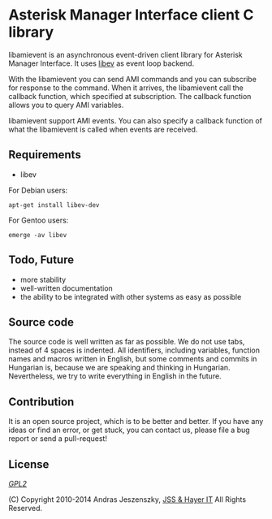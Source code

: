 # Asterisk Manager Interface client C library

libamievent is an asynchronous event-driven client library for Asterisk Manager
Interface. It uses [libev](http://software.schmorp.de/pkg/libev.html) as event
loop backend. 

With the libamievent you can send AMI commands and you can subscribe for
response to the command. When it arrives, the libamievent call the callback
function, which specified at subscription. The callback function allows you to
query AMI variables.

libamievent support AMI events. You can also specify a callback function of
what the libamievent is called when events are received.

## Requirements

* libev

For Debian users:

    apt-get install libev-dev

For Gentoo users:

    emerge -av libev

## Todo, Future

* more stability
* well-written documentation
* the ability to be integrated with other systems as easy as possible

## Source code

The source code is well written as far as possible. We do not use tabs, instead
of 4 spaces is indented. All identifiers, including variables, function names
and macros written in English, but some comments and commits in Hungarian is,
because we are speaking and thinking in Hungarian. Nevertheless, we try to
write everything in English in the future.

## Contribution

It is an open source project, which is to be better and better. If you have any
ideas or find an error, or get stuck, you can contact us, please file a bug
report or send a pull-request!

## License

[_GPL2_](https://www.gnu.org/licenses/gpl-2.0.html)

(C) Copyright 2010-2014 Andras Jeszenszky, [JSS & Hayer
IT](http://www.jsshayer.hu) All Rights Reserved.
